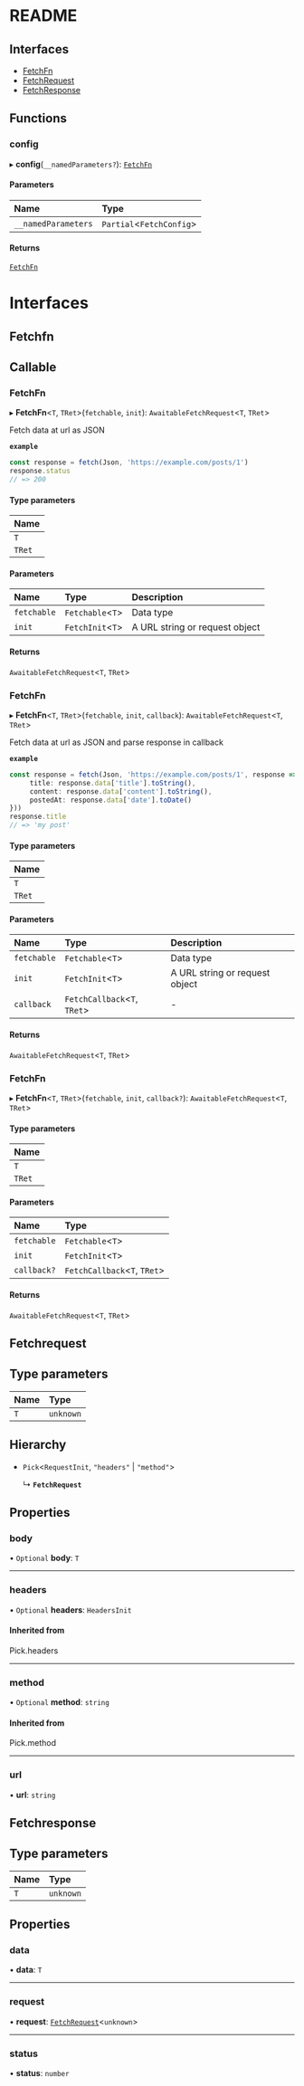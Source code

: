 # README

## Interfaces

- [FetchFn](#fetchfn)
- [FetchRequest](#fetchrequest)
- [FetchResponse](#fetchresponse)

## Functions

### config

▸ **config**(`__namedParameters?`): [`FetchFn`](#fetchfn)

#### Parameters

| Name | Type |
| :------ | :------ |
| `__namedParameters` | `Partial`<`FetchConfig`\> |

#### Returns

[`FetchFn`](#fetchfn)

# Interfaces

## Fetchfn

## Callable

### FetchFn

▸ **FetchFn**<`T`, `TRet`\>(`fetchable`, `init`): `AwaitableFetchRequest`<`T`, `TRet`\>

Fetch data at url as JSON

**`example`**
```typescript
const response = fetch(Json, 'https://example.com/posts/1')
response.status
// => 200
```

#### Type parameters

| Name |
| :------ |
| `T` |
| `TRet` |

#### Parameters

| Name | Type | Description |
| :------ | :------ | :------ |
| `fetchable` | `Fetchable`<`T`\> | Data type |
| `init` | `FetchInit`<`T`\> | A URL string or request object |

#### Returns

`AwaitableFetchRequest`<`T`, `TRet`\>

### FetchFn

▸ **FetchFn**<`T`, `TRet`\>(`fetchable`, `init`, `callback`): `AwaitableFetchRequest`<`T`, `TRet`\>

Fetch data at url as JSON and parse response in callback

**`example`**
```typescript
const response = fetch(Json, 'https://example.com/posts/1', response => ({
     title: response.data['title'].toString(),
     content: response.data['content'].toString(),
     postedAt: response.data['date'].toDate()
}))
response.title
// => 'my post'
```

#### Type parameters

| Name |
| :------ |
| `T` |
| `TRet` |

#### Parameters

| Name | Type | Description |
| :------ | :------ | :------ |
| `fetchable` | `Fetchable`<`T`\> | Data type |
| `init` | `FetchInit`<`T`\> | A URL string or request object |
| `callback` | `FetchCallback`<`T`, `TRet`\> | - |

#### Returns

`AwaitableFetchRequest`<`T`, `TRet`\>

### FetchFn

▸ **FetchFn**<`T`, `TRet`\>(`fetchable`, `init`, `callback?`): `AwaitableFetchRequest`<`T`, `TRet`\>

#### Type parameters

| Name |
| :------ |
| `T` |
| `TRet` |

#### Parameters

| Name | Type |
| :------ | :------ |
| `fetchable` | `Fetchable`<`T`\> |
| `init` | `FetchInit`<`T`\> |
| `callback?` | `FetchCallback`<`T`, `TRet`\> |

#### Returns

`AwaitableFetchRequest`<`T`, `TRet`\>

## Fetchrequest

## Type parameters

| Name | Type |
| :------ | :------ |
| `T` | `unknown` |

## Hierarchy

- `Pick`<`RequestInit`, ``"headers"`` \| ``"method"``\>

  ↳ **`FetchRequest`**

## Properties

### body

• `Optional` **body**: `T`

___

### headers

• `Optional` **headers**: `HeadersInit`

#### Inherited from

Pick.headers

___

### method

• `Optional` **method**: `string`

#### Inherited from

Pick.method

___

### url

• **url**: `string`

## Fetchresponse

## Type parameters

| Name | Type |
| :------ | :------ |
| `T` | `unknown` |

## Properties

### data

• **data**: `T`

___

### request

• **request**: [`FetchRequest`](#fetchrequest)<`unknown`\>

___

### status

• **status**: `number`

